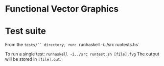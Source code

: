 # Functional Vector Graphics

# Test suite

From the `tests/`` directory, run: `runhaskell -i../src runtests.hs`

To run a single test: `runhaskell -i../src runtest.sh [file].fvg`
The output will be stored in `[file].out`.
